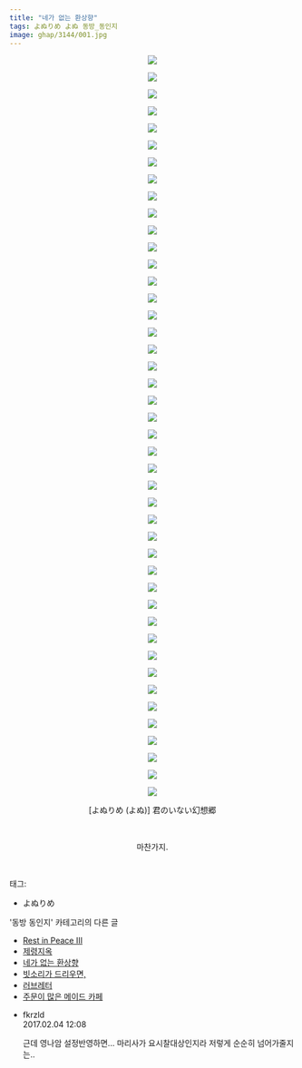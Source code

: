 ```yaml
---
title: "네가 없는 환상향"
tags: よぬりめ よぬ 동방_동인지
image: ghap/3144/001.jpg
---
```

<div class="article">
<p style="text-align: center; clear: none; float: none;"><img src="{{ site.nasurl }}/ghap/3144/001.jpg"/></p>
<p style="text-align: center; clear: none; float: none;"><img src="{{ site.nasurl }}/ghap/3144/002.jpg"/></p>
<p style="text-align: center; clear: none; float: none;"><img src="{{ site.nasurl }}/ghap/3144/003.jpg"/></p>
<p style="text-align: center; clear: none; float: none;"><img src="{{ site.nasurl }}/ghap/3144/004.jpg"/></p>
<p style="text-align: center; clear: none; float: none;"><img src="{{ site.nasurl }}/ghap/3144/005.jpg"/></p>
<p style="text-align: center; clear: none; float: none;"><img src="{{ site.nasurl }}/ghap/3144/006.jpg"/></p>
<p style="text-align: center; clear: none; float: none;"><img src="{{ site.nasurl }}/ghap/3144/007.jpg"/></p>
<p style="text-align: center; clear: none; float: none;"><img src="{{ site.nasurl }}/ghap/3144/008.jpg"/></p>
<p style="text-align: center; clear: none; float: none;"><img src="{{ site.nasurl }}/ghap/3144/009.jpg"/></p>
<p style="text-align: center; clear: none; float: none;"><img src="{{ site.nasurl }}/ghap/3144/010.jpg"/></p>
<p style="text-align: center; clear: none; float: none;"><img src="{{ site.nasurl }}/ghap/3144/011.jpg"/></p>
<p style="text-align: center; clear: none; float: none;"><img src="{{ site.nasurl }}/ghap/3144/012.jpg"/></p>
<p style="text-align: center; clear: none; float: none;"><img src="{{ site.nasurl }}/ghap/3144/013.jpg"/></p>
<p style="text-align: center; clear: none; float: none;"><img src="{{ site.nasurl }}/ghap/3144/014.jpg"/></p>
<p style="text-align: center; clear: none; float: none;"><img src="{{ site.nasurl }}/ghap/3144/015.jpg"/></p>
<p style="text-align: center; clear: none; float: none;"><img src="{{ site.nasurl }}/ghap/3144/016.jpg"/></p>
<p style="text-align: center; clear: none; float: none;"><img src="{{ site.nasurl }}/ghap/3144/017.jpg"/></p>
<p style="text-align: center; clear: none; float: none;"><img src="{{ site.nasurl }}/ghap/3144/018.jpg"/></p>
<p style="text-align: center; clear: none; float: none;"><img src="{{ site.nasurl }}/ghap/3144/019.jpg"/></p>
<p style="text-align: center; clear: none; float: none;"><img src="{{ site.nasurl }}/ghap/3144/020.jpg"/></p>
<p style="text-align: center; clear: none; float: none;"><img src="{{ site.nasurl }}/ghap/3144/021.jpg"/></p>
<p style="text-align: center; clear: none; float: none;"><img src="{{ site.nasurl }}/ghap/3144/022.png"/></p>
<p style="text-align: center; clear: none; float: none;"><img src="{{ site.nasurl }}/ghap/3144/023.jpg"/></p>
<p style="text-align: center; clear: none; float: none;"><img src="{{ site.nasurl }}/ghap/3144/024.jpg"/></p>
<p style="text-align: center; clear: none; float: none;"><img src="{{ site.nasurl }}/ghap/3144/025.jpg"/></p>
<p style="text-align: center; clear: none; float: none;"><img src="{{ site.nasurl }}/ghap/3144/026.jpg"/></p>
<p style="text-align: center; clear: none; float: none;"><img src="{{ site.nasurl }}/ghap/3144/027.jpg"/></p>
<p style="text-align: center; clear: none; float: none;"><img src="{{ site.nasurl }}/ghap/3144/028.jpg"/></p>
<p style="text-align: center; clear: none; float: none;"><img src="{{ site.nasurl }}/ghap/3144/029.jpg"/></p>
<p style="text-align: center; clear: none; float: none;"><img src="{{ site.nasurl }}/ghap/3144/030.jpg"/></p>
<p style="text-align: center; clear: none; float: none;"><img src="{{ site.nasurl }}/ghap/3144/031.jpg"/></p>
<p style="text-align: center; clear: none; float: none;"><img src="{{ site.nasurl }}/ghap/3144/032.jpg"/></p>
<p style="text-align: center; clear: none; float: none;"><img src="{{ site.nasurl }}/ghap/3144/033.jpg"/></p>
<p style="text-align: center; clear: none; float: none;"><img src="{{ site.nasurl }}/ghap/3144/034.jpg"/></p>
<p style="text-align: center; clear: none; float: none;"><img src="{{ site.nasurl }}/ghap/3144/035.jpg"/></p>
<p style="text-align: center; clear: none; float: none;"><img src="{{ site.nasurl }}/ghap/3144/036.jpg"/></p>
<p style="text-align: center; clear: none; float: none;"><img src="{{ site.nasurl }}/ghap/3144/037.jpg"/></p>
<p style="text-align: center; clear: none; float: none;"><img src="{{ site.nasurl }}/ghap/3144/038.jpg"/></p>
<p style="text-align: center; clear: none; float: none;"><img src="{{ site.nasurl }}/ghap/3144/039.jpg"/></p>
<p style="text-align: center; clear: none; float: none;"><img src="{{ site.nasurl }}/ghap/3144/040.jpg"/></p>
<p style="text-align: center; clear: none; float: none;"><img src="{{ site.nasurl }}/ghap/3144/041.jpg"/></p>
<p style="text-align: center; clear: none; float: none;"><img src="{{ site.nasurl }}/ghap/3144/042.jpg"/></p>
<p style="text-align: center; clear: none; float: none;"><img src="{{ site.nasurl }}/ghap/3144/043.jpg"/></p>
<p style="text-align: center; clear: none; float: none;"><img src="{{ site.nasurl }}/ghap/3144/044.jpg"/></p>
<p style="text-align: center; clear: none; float: none;">[よぬりめ (よぬ)] 君のいない幻想郷</p>
<p style="text-align: center; clear: none; float: none;"><br/></p>
<p style="text-align: center; clear: none; float: none;">마찬가지.</p>
<p><br/></p>
</div><div class="tagTrail">
<p>태그: </p>
<ul>
<li>よぬりめ</li>
</ul>
</div><div class="another">
<p>'동방 동인지' 카테고리의 다른 글</p>
<ul>
<li><a href="/2017-03-01-ghap_3156">Rest in Peace III</a></li>
<li><a href="/2017-03-01-ghap_3154">제령지옥</a></li>
<li><a href="/2017-02-04-ghap_3144">네가 없는 환상향</a></li>
<li><a href="/2017-02-04-ghap_3143">빗소리가 드리우면,</a></li>
<li><a href="/2017-02-04-ghap_3142">러브레터</a></li>
<li><a href="/2017-02-04-ghap_3140">주문이 많은 메이드 카페</a></li>
</ul>
</div><div class="cb_module cb_fluid">
<div class="cb_wrt cb_profile">
<div class="comment">
<ul>
<li class="cb_thumb_off" id="comment14906709">
<div class="cb_comment_area">
<div class="cb_info_area">
<div class="cb_section">
<span class="cb_nick_name">fkrzld</span>
</div>
<div class="cb_section">
<span class="cb_date">2017.02.04 12:08 </span>
</div>
</div>
<div class="cb_dsc_comment">
<p class="cb_dsc">
											근데  영나암 설정반영하면... 마리사가 요시찰대상인지라 저렇게 순순히 넘어가줄지는..
										</p>
</div>
</div></li>
</ul>
</div>
</div><!-- commentList close -->
</div>